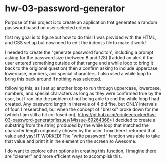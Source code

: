 # hw-03-password-generator

Purpose of this project is to create an application that generates a random password based on user-selected criteria.

first my goal is to figure out how to do this! I was provided with the HTML, and CSS set up but now need to edit the index.js file to make it work!

I needed to create the "generate password funciton", including a prompt asking for the password size (between 8 and 128) (I added an alert if the user entered something outside of that range and a while loop to bring it back to the origional question) then a confirm asking to include uppercase, lowercase, numbers, and special characters. I also used a while loop to bring this back around if nothing was selected.

following this; as i set up another loop to run through uppercase, lowercase, numbers, and special characters as long as they were confirmed true by the user, but I ran into the problem of not being able to end the while loop I had created. Any password length in intervals of 4 did fine, but ONLY intervals of four. I researched, but when the concept of "breaks" broke down for me (which I am still a bit confused on), 
https://github.com/erinleecrocker/hw-03-password-generator/issues/1#issue-692643684
I decided to create a substring from the string produced by the while loop that matched the character length origionally chosen by the user. from there I returned that value and yay! IT WORKED! The "write password" function was able to take that value and print it in the element on the screen so Awesome.

I do want to explore other options in creating this function, I imagine there are "cleaner" and more efficient ways to accomplish this.


